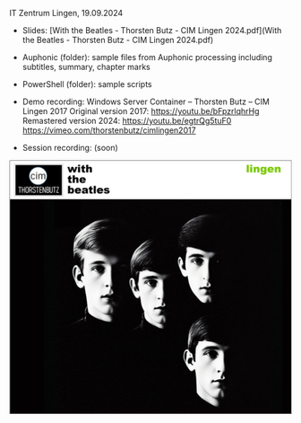 IT Zentrum Lingen, 19.09.2024

- Slides: [With the Beatles - Thorsten Butz - CIM Lingen 2024.pdf](With the Beatles - Thorsten Butz - CIM Lingen 2024.pdf)

- Auphonic (folder): sample files from Auphonic processing including subtitles, summary, chapter marks

- PowerShell (folder): sample scripts 

- Demo recording: Windows Server Container – Thorsten Butz – CIM Lingen 2017
  Original version 2017: 
  https://youtu.be/bFpzrlqhrHg
  Remastered version 2024: 
  https://youtu.be/egtrQg5tuF0
  https://vimeo.com/thorstenbutz/cimlingen2017
  
- Session recording: (soon)

![WithTheBeatlesCIMLingen2024](.\WithTheBeatlesCIMLingen2024.png)

